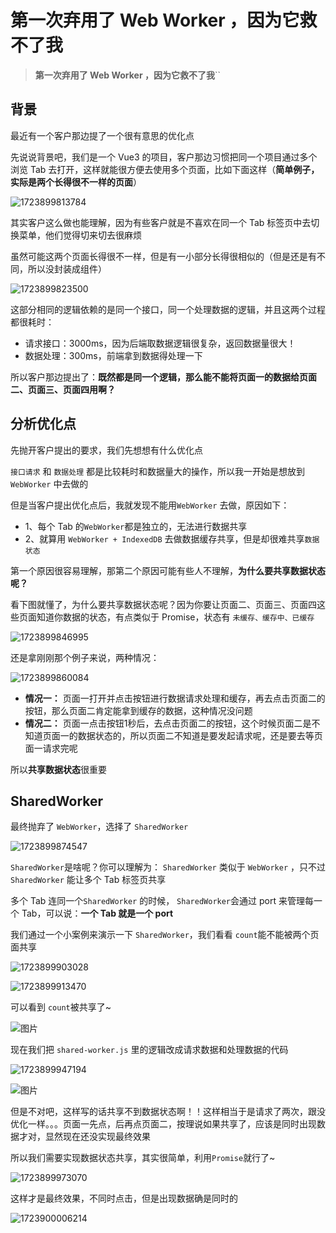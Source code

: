 # 第一次弃用了 Web Worker ，因为它救不了我

> **第一次弃用了 Web Worker ，因为它救不了我**``

## **背景**

最近有一个客户那边提了一个很有意思的优化点

先说说背景吧，我们是一个 Vue3 的项目，客户那边习惯把同一个项目通过多个浏览 Tab 去打开，这样就能很方便去使用多个页面，比如下面这样（**简单例子，实际是两个长得很不一样的页面**）

![1723899813784](C:\Users\Administrator\AppData\Roaming\Typora\typora-user-images\1723899813784.png)



其实客户这么做也能理解，因为有些客户就是不喜欢在同一个 Tab 标签页中去切换菜单，他们觉得切来切去很麻烦

虽然可能这两个页面长得很不一样，但是有一小部分长得很相似的（但是还是有不同，所以没封装成组件）

![1723899823500](C:\Users\Administrator\AppData\Roaming\Typora\typora-user-images\1723899823500.png)



这部分相同的逻辑依赖的是同一个接口，同一个处理数据的逻辑，并且这两个过程都很耗时：

- 请求接口：3000ms，因为后端取数据逻辑很复杂，返回数据量很大！
- 数据处理：300ms，前端拿到数据得处理一下

所以客户那边提出了：**既然都是同一个逻辑，那么能不能将页面一的数据给页面二、页面三、页面四用啊？**

## **分析优化点**

先抛开客户提出的要求，我们先想想有什么优化点

`接口请求` 和 `数据处理` 都是比较耗时和数据量大的操作，所以我一开始是想放到 `WebWorker` 中去做的

但是当客户提出优化点后，我就发现不能用`WebWorker` 去做，原因如下：

- 1、每个 Tab 的`WebWorker`都是独立的，无法进行数据共享
- 2、就算用 `WebWorker + IndexedDB` 去做数据缓存共享，但是却很难共享`数据状态`

第一个原因很容易理解，那第二个原因可能有些人不理解，**为什么要共享数据状态呢？**

看下图就懂了，为什么要共享数据状态呢？因为你要让页面二、页面三、页面四这些页面知道你数据的状态，有点类似于 Promise，状态有 `未缓存、缓存中、已缓存`

![1723899846995](C:\Users\Administrator\AppData\Roaming\Typora\typora-user-images\1723899846995.png)



还是拿刚刚那个例子来说，两种情况：

![1723899860084](C:\Users\Administrator\AppData\Roaming\Typora\typora-user-images\1723899860084.png)



- **情况一：** 页面一打开并点击按钮进行数据请求处理和缓存，再去点击页面二的按钮，那么页面二肯定能拿到缓存的数据，这种情况没问题
- **情况二：** 页面一点击按钮1秒后，去点击页面二的按钮，这个时候页面二是不知道页面一的数据状态的，所以页面二不知道是要发起请求呢，还是要去等页面一请求完呢

所以**共享数据状态**很重要

## **SharedWorker**

最终抛弃了 `WebWorker`，选择了 `SharedWorker`

![1723899874547](C:\Users\Administrator\AppData\Roaming\Typora\typora-user-images\1723899874547.png)

`SharedWorker`是啥呢？你可以理解为： `SharedWorker` 类似于 `WebWorker` ，只不过`SharedWorker` 能让多个 Tab 标签页共享

多个 Tab 连同一个`SharedWorker` 的时候， `SharedWorker`会通过 port 来管理每一个 Tab，可以说：**一个 Tab 就是一个 port**

我们通过一个小案例来演示一下 `SharedWorker`，我们看看 `count`能不能被两个页面共享

![1723899903028](C:\Users\Administrator\AppData\Roaming\Typora\typora-user-images\1723899903028.png)



![1723899913470](C:\Users\Administrator\AppData\Roaming\Typora\typora-user-images\1723899913470.png)

可以看到 `count`被共享了~

![图片](https://mmbiz.qpic.cn/mmbiz_gif/TZL4BdZpLdhFeHET5GoE4l4Sgiabiaia2kRic1BtowTcuPzCZcz1bWSuBSE6iaTSt0pnN3hrEoRkFrPNh7pSRLWib5icg/640?wx_fmt=gif&from=appmsg&tp=wxpic&wxfrom=5&wx_lazy=1)



现在我们把 `shared-worker.js` 里的逻辑改成请求数据和处理数据的代码

![1723899947194](C:\Users\Administrator\AppData\Roaming\Typora\typora-user-images\1723899947194.png)



![图片](https://mmbiz.qpic.cn/mmbiz_gif/TZL4BdZpLdhFeHET5GoE4l4Sgiabiaia2kRvBbwKMnvvIBZfIvJTFHbEvibxVTleCyOIKVTWmsonDx1aKicBwX1oVPA/640?wx_fmt=gif&from=appmsg&tp=wxpic&wxfrom=5&wx_lazy=1)



但是不对吧，这样写的话共享不到数据状态啊！！这样相当于是请求了两次，跟没优化一样。。。页面一先点，后再点页面二，按理说如果共享了，应该是同时出现数据才对，显然现在还没实现最终效果

所以我们需要实现数据状态共享，其实很简单，利用`Promise`就行了~

![1723899973070](C:\Users\Administrator\AppData\Roaming\Typora\typora-user-images\1723899973070.png)



这样才是最终效果，不同时点击，但是出现数据确是同时的

![1723900006214](C:\Users\Administrator\AppData\Roaming\Typora\typora-user-images\1723900006214.png)